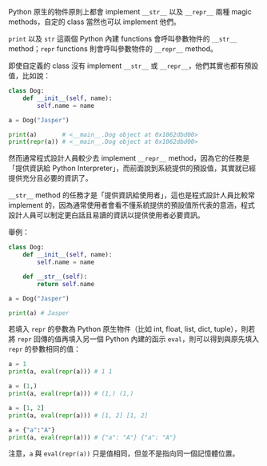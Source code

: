 Python 原生的物件原則上都會 implement `__str__` 以及 `__repr__` 兩種 magic methods，自定的 class 當然也可以 implement 他們。

`print` 以及 `str` 這兩個 Python 內建 functions 會呼叫參數物件的 `__str__` method；`repr` functions 則會呼叫參數物件的 `__repr__` method。

即使自定義的 class 沒有 implement `__str__` 或 `__repr__`，他們其實也都有預設值，比如說：

```Python
class Dog:
	def __init__(self, name):
		self.name = name

a = Dog("Jasper")

print(a)       # <__main__.Dog object at 0x1062dbd00>
print(repr(a)) # <__main__.Dog object at 0x1062dbd00>
```

然而通常程式設計人員較少去 implement `__repr__` method，因為它的任務是「提供資訊給 Python Interpreter」，而前面說到系統提供的預設值，其實就已經提供充分且必要的資訊了。

`__str__` method 的任務才是「提供資訊給使用者」，這也是程式設計人員比較常 implement 的，因為通常使用者會看不懂系統提供的預設值所代表的意涵，程式設計人員可以制定更白話且易讀的資訊以提供使用者必要資訊。

舉例：

```Python
class Dog:
	def __init__(self, name):
		self.name = name

	def __str__(self):
		return self.name

a = Dog("Jasper")

print(a) # Jasper
```

若填入 `repr` 的參數為 Python 原生物件（比如 int, float, list, dict, tuple），則若將 `repr` 回傳的值再填入另一個 Python 內建的函示 `eval`，則可以得到與原先填入 `repr` 的參數相同的值：

```Python
a = 1
print(a, eval(repr(a))) # 1 1

a = (1,)
print(a, eval(repr(a))) # (1,) (1,)

a = [1, 2]
print(a, eval(repr(a))) # [1, 2] [1, 2]

a = {"a":"A"}
print(a, eval(repr(a))) # {"a": "A"} {"a": "A"}
```

注意，`a` 與 `eval(repr(a))` 只是值相同，但並不是指向同一個記憶體位置。